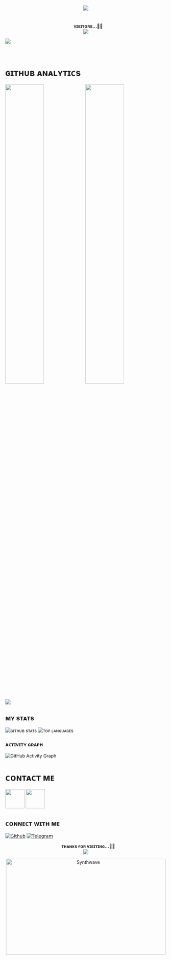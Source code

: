 <h1 align ="center"><img src="https://readme-typing-svg.herokuapp.com?color=B041FF&width=350&lines=✨🦋+𝙷𝙴𝚈!+𝚃𝙷𝙴𝚁𝙴+𝙸+𝙰𝙼+𝚅𝙸𝙿+𝙷𝙺!🖤+🥀"></b></h1>

<h1><img  style="align-item" :"center" src="https://telegra.ph/file/a49bf6aa23d08b40a35b5.jpg" width="50px" height="60%"></h1>
<p align="center">
    <b>ᴠɪsɪᴛᴏʀs...🍃✨</b><br><img align="middle" src="https://profile-counter.glitch.me/llxHKxll/count.svg" />
</p>

[<img src="https://telegra.ph/file/a49bf6aa23d08b40a35b5.jpg"/>](https://github.com/llxHKxll)

        
<h1> ɢɪᴛʜᴜʙ ᴀɴᴀʟʏᴛɪᴄs </h1>

[<img src="https://github-readme-stats.vercel.app/api?username=llxHKxll&count_private=true&show_icons=true&theme=chartreuse-dark&custom_title=𝖬𝗒+𝖦𝗂𝗍𝗁𝗎𝖻+𝖠𝗇𝖺𝗅𝗒𝗍𝗂𝖼𝗌+!&include_all_commits=true&hide_border=true&bg_color=000000" width="49%">](https://github.com/llxHKxll) [<img src="https://github-readme-streak-stats.herokuapp.com/?user=llxHKxll&theme=chartreuse-dark&hide_border=True&bg_color=000000" width="49%">](https://github.com/llxHKxll)

[<img src="https://github.com/llxHKxll/llxHKxll/blob/master/resources/hr.gif"/>](https://github.com/llxHKxll)
## ᴍʏ sᴛᴀᴛs

![ɢɪᴛʜᴜʙ sᴛᴀᴛs](https://github-readme-stats.vercel.app/api?username=llxHKxll&show_icons=true&theme=radical)
![ᴛᴏᴘ ʟᴀɴɢᴜᴀɢᴇs](https://github-readme-stats.vercel.app/api/top-langs/?username=llxHKxll&layout=compact&theme=midnight-purple&hide=Css)

### ᴀᴄᴛɪᴠɪᴛʏ ɢʀᴀᴘʜ

![GitHub Activity Graph](https://activity-graph.herokuapp.com/graph?llxHKxll&bg_color=ffffff&color=000000&line=000000&point=00ff00)

<h1> ᴄᴏɴᴛᴀᴄᴛ ᴍᴇ </h1>

[<img src="https://te.legra.ph/file/3f6810f790713b26fe826.jpg" width="60px">](https://tg://openmessage?user_id=6084527452) [<img src="https://te.legra.ph/file/2a7a17fc66a8f5fe785c3.jpg" width="60px">](https://github.com/llxHKxll)


## ᴄᴏɴɴᴇᴄᴛ ᴡɪᴛʜ ᴍᴇ

[![𝖦𝗂𝗍𝗁𝗎𝖻](https://img.shields.io/badge/-Github-181717?style=for-the-badge&logo=Github&logoColor=white)](https://github.com/llxHKxll)
[![𝖳𝖾𝗅𝖾𝗀𝗋𝖺𝗆](https://img.shields.io/badge/Telegram-2CA5E0?style=for-the-badge&logo=telegram&logoColor=white)](https://telegram.me/KaisenWorld)

<p align="center">
    <b>ᴛʜᴀɴᴋs ғᴏʀ ᴠɪsɪᴛɪɴɢ...🍃🍁</b><br><img align="middle" src="https://profile-counter.glitch.me/llxHKxll/count.svg" />
</p>

<p align="center"><img src="https://thumbs.gfycat.com/GoodnaturedFondGaur-size_restricted.gif" alt="Synthwave" height="300" width="500"></p>
<!---
llxHKxll/llxHKxll is a ✨ special ✨ repository because its README.md (this file) appears on your GitHub profile.
You can click the Preview link to take a look at your changes.!
--->






<!---
llxHKxll/llxHKxll is a ✨ special ✨ repository because its `README.md` (this file) appears on your GitHub profile.
You can click the Preview link to take a look at your changes.
--->
